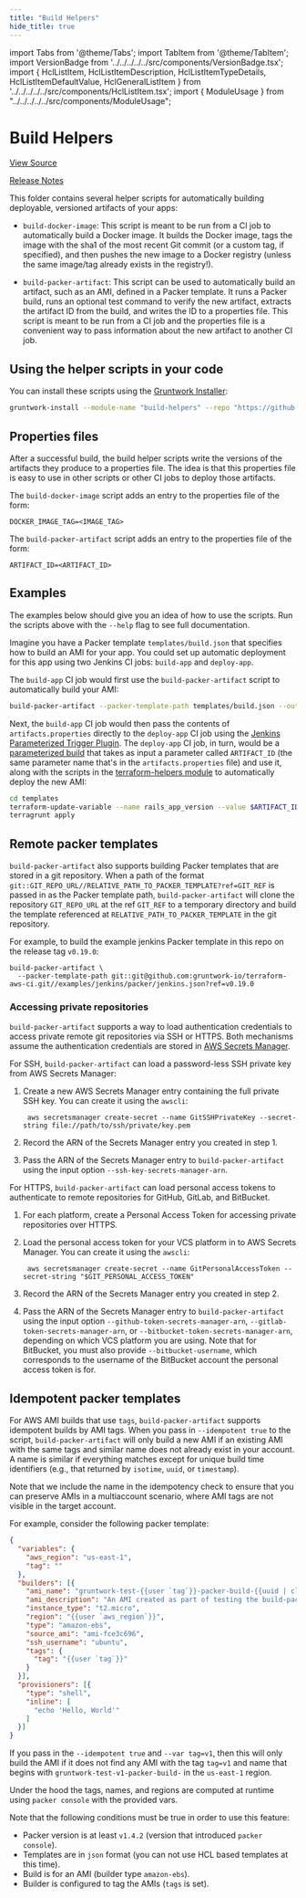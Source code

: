 ```yaml
---
title: "Build Helpers"
hide_title: true
---
```


import Tabs from '@theme/Tabs';
import TabItem from '@theme/TabItem';
import VersionBadge from '../../../../../src/components/VersionBadge.tsx';
import { HclListItem, HclListItemDescription, HclListItemTypeDetails, HclListItemDefaultValue, HclGeneralListItem } from '../../../../../src/components/HclListItem.tsx';
import { ModuleUsage } from "../../../../../src/components/ModuleUsage";

<VersionBadge repoTitle="CI Modules" version="0.54.1" lastModifiedVersion="0.50.11"/>

# Build Helpers

<a href="https://github.com/gruntwork-io/terraform-aws-ci/tree/v0.54.1/modules/build-helpers" className="link-button" title="View the source code for this module in GitHub.">View Source</a>

<a href="https://github.com/gruntwork-io/terraform-aws-ci/releases/tag/v0.50.11" className="link-button" title="Release notes for only versions which impacted this module.">Release Notes</a>

This folder contains several helper scripts for automatically building deployable, versioned artifacts of your apps:

*   `build-docker-image`: This script is meant to be run from a CI job to automatically build a Docker image. It builds
    the Docker image, tags the image with the sha1 of the most recent Git commit (or a custom tag, if specified), and then
    pushes the new image to a Docker registry (unless the same image/tag already exists in the registry!).

*   `build-packer-artifact`: This script can be used to automatically build an artifact, such as an AMI, defined in a
    Packer template. It runs a Packer build, runs an optional test command to verify the new artifact, extracts the
    artifact ID from the build, and writes the ID to a properties file. This script is meant to be run from a CI job and
    the properties file is a convenient way to pass information about the new artifact to another CI job.

## Using the helper scripts in your code

You can install these scripts using the [Gruntwork Installer](https://github.com/gruntwork-io/gruntwork-installer):

```bash
gruntwork-install --module-name "build-helpers" --repo "https://github.com/gruntwork-io/terraform-aws-ci" --tag "v0.29.1"
```

## Properties files

After a successful build, the build helper scripts write the versions of the artifacts they produce to a properties
file. The idea is that this properties file is easy to use in other scripts or other CI jobs to deploy those artifacts.

The `build-docker-image` script adds an entry to the properties file of the form:

```
DOCKER_IMAGE_TAG=<IMAGE_TAG>
```

The `build-packer-artifact` script adds an entry to the properties file of the form:

```
ARTIFACT_ID=<ARTIFACT_ID>
```

## Examples

The examples below should give you an idea of how to use the scripts. Run the scripts above with the `--help` flag to
see full documentation.

Imagine you have a Packer template `templates/build.json` that specifies how to build an AMI for your app. You could
set up automatic deployment for this app using two Jenkins CI jobs: `build-app` and `deploy-app`.

The `build-app` CI job would first use the `build-packer-artifact` script to automatically build your AMI:

```bash
build-packer-artifact --packer-template-path templates/build.json --output-properties-file artifacts.properties
```

Next, the `build-app` CI job would then pass the contents of `artifacts.properties` directly to the `deploy-app` CI
job using the [Jenkins Parameterized Trigger
Plugin](https://wiki.jenkins-ci.org/display/JENKINS/Parameterized+Trigger+Plugin). The `deploy-app` CI job, in turn,
would be a [parameterized build](https://wiki.jenkins-ci.org/display/JENKINS/Parameterized+Build) that takes as input
a parameter called `ARTIFACT_ID` (the same parameter name that's in the `artifacts.properties` file) and use it, along
with the scripts in the [terraform-helpers module](https://github.com/gruntwork-io/terraform-aws-ci/tree/v0.54.1/modules/terraform-helpers) to automatically deploy the new AMI:

```bash
cd templates
terraform-update-variable --name rails_app_version --value $ARTIFACT_ID
terragrunt apply
```

## Remote packer templates

`build-packer-artifact` also supports building Packer templates that are stored in a git repository. When a path of the
format `git::GIT_REPO_URL//RELATIVE_PATH_TO_PACKER_TEMPLATE?ref=GIT_REF` is passed in as the Packer template path,
`build-packer-artifact` will clone the repository `GIT_REPO_URL` at the ref `GIT_REF` to a temporary directory and build
the template referenced at `RELATIVE_PATH_TO_PACKER_TEMPLATE` in the git repository.

For example, to build the example jenkins Packer template in this repo on the release tag `v0.19.0`:

```
build-packer-artifact \
  --packer-template-path git::git@github.com:gruntwork-io/terraform-aws-ci.git//examples/jenkins/packer/jenkins.json?ref=v0.19.0
```

### Accessing private repositories

`build-packer-artifact` supports a way to load authentication credentials to access private remote git repositories via
SSH or HTTPS. Both mechanisms assume the authentication credentials are stored in [AWS Secrets
Manager](https://aws.amazon.com/secrets-manager/).

For SSH, `build-packer-artifact` can load a password-less SSH private key from AWS Secrets Manager:

1.  Create a new AWS Secrets Manager entry containing the full private SSH key. You can create it using the `awscli`:

    ```
     aws secretsmanager create-secret --name GitSSHPrivateKey --secret-string file://path/to/ssh/private/key.pem
    ```

2.  Record the ARN of the Secrets Manager entry you created in step 1.

3.  Pass the ARN of the Secrets Manager entry to `build-packer-artifact` using the input option
    `--ssh-key-secrets-manager-arn`.

For HTTPS, `build-packer-artifact` can load personal access tokens to authenticate to remote repositories for GitHub,
GitLab, and BitBucket.

1.  For each platform, create a Personal Access Token for accessing private repositories over HTTPS.

2.  Load the personal access token for your VCS platform in to AWS Secrets Manager. You can create it using the `awscli`:

    ```
     aws secretsmanager create-secret --name GitPersonalAccessToken --secret-string "$GIT_PERSONAL_ACCESS_TOKEN"
    ```

3.  Record the ARN of the Secrets Manager entry you created in step 2.

4.  Pass the ARN of the Secrets Manager entry to `build-packer-artifact` using the input option
    `--github-token-secrets-manager-arn`, `--gitlab-token-secrets-manager-arn`, or
    `--bitbucket-token-secrets-manager-arn`, depending on which VCS platform you are using. Note that for BitBucket, you
    must also provide `--bitbucket-username`, which corresponds to the username of the BitBucket account the personal
    access token is for.

## Idempotent packer templates

For AWS AMI builds that use `tags`, `build-packer-artifact` supports idempotent builds by AMI tags. When you pass in
`--idempotent true` to the script, `build-packer-artifact` will only build a new AMI if an existing AMI with the same
tags and similar name does not already exist in your account. A name is similar if everything matches except for unique
build time identifiers (e.g., that returned by `isotime`, `uuid`, or `timestamp`).

Note that we include the name in the idempotency check to ensure that you can preserve AMIs in a multiaccount scenario,
where AMI tags are not visible in the target account.

For example, consider the following packer template:

```json
{
  "variables": {
    "aws_region": "us-east-1",
    "tag": ""
  },
  "builders": [{
    "ami_name": "gruntwork-test-{{user `tag`}}-packer-build-{{uuid | clean_resource_name}}",
    "ami_description": "An AMI created as part of testing the build-packer-artifact script.",
    "instance_type": "t2.micro",
    "region": "{{user `aws_region`}}",
    "type": "amazon-ebs",
    "source_ami": "ami-fce3c696",
    "ssh_username": "ubuntu",
    "tags": {
      "tag": "{{user `tag`}}"
    }
  }],
  "provisioners": [{
    "type": "shell",
    "inline": [
      "echo 'Hello, World'"
    ]
  }]
}
```

If you pass in the `--idempotent true` and `--var tag=v1`, then this will only build the AMI if it does not find any AMI
with the tag `tag=v1` and name that begins with `gruntwork-test-v1-packer-build-` in the `us-east-1` region.

Under the hood the tags, names, and regions are computed at runtime using `packer console` with the provided vars.

Note that the following conditions must be true in order to use this feature:

*   Packer version is at least `v1.4.2` (version that introduced `packer console`).
*   Templates are in `json` format (you can not use HCL based templates at this time).
*   Build is for an AMI (builder type `amazon-ebs`).
*   Builder is configured to tag the AMIs (`tags` is set).


<!-- ##DOCS-SOURCER-START
{
  "originalSources": [
    "https://github.com/gruntwork-io/terraform-aws-ci/tree/v0.54.1/modules/build-helpers/readme.md",
    "https://github.com/gruntwork-io/terraform-aws-ci/tree/v0.54.1/modules/build-helpers/variables.tf",
    "https://github.com/gruntwork-io/terraform-aws-ci/tree/v0.54.1/modules/build-helpers/outputs.tf"
  ],
  "sourcePlugin": "module-catalog-api",
  "hash": "6a5578ce686fddf389a661fb9378ff2a"
}
##DOCS-SOURCER-END -->

